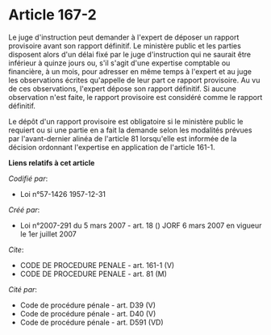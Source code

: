 # Article 167-2

Le juge d'instruction peut demander à l'expert de déposer un rapport provisoire avant son rapport définitif. Le ministère
public et les parties disposent alors d'un délai fixé par le juge d'instruction qui ne saurait être inférieur à quinze jours
ou, s'il s'agit d'une expertise comptable ou financière, à un mois, pour adresser en même temps à l'expert et au juge les
observations écrites qu'appelle de leur part ce rapport provisoire. Au vu de ces observations, l'expert dépose son rapport
définitif. Si aucune observation n'est faite, le rapport provisoire est considéré comme le rapport définitif.

Le dépôt d'un rapport provisoire est obligatoire si le ministère public le requiert ou si une partie en a fait la demande
selon les modalités prévues par l'avant-dernier alinéa de l'article 81 lorsqu'elle est informée de la décision ordonnant
l'expertise en application de l'article 161-1.

**Liens relatifs à cet article**

_Codifié par_:

  - Loi n°57-1426 1957-12-31

_Créé par_:

  - Loi n°2007-291 du 5 mars 2007 - art. 18 () JORF 6 mars 2007 en vigueur le 1er juillet 2007

_Cite_:

  - CODE DE PROCEDURE PENALE - art. 161-1 (V)
  - CODE DE PROCEDURE PENALE - art. 81 (M)

_Cité par_:

  - Code de procédure pénale - art. D39 (V)
  - Code de procédure pénale - art. D40 (V)
  - Code de procédure pénale - art. D591 (VD)
